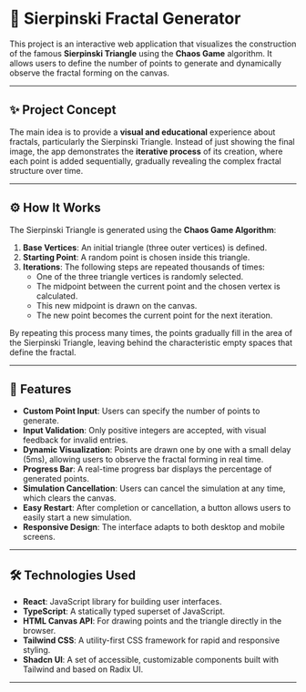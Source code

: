 # 🔺 Sierpinski Fractal Generator

This project is an interactive web application that visualizes the construction of the famous **Sierpinski Triangle** using the **Chaos Game** algorithm. It allows users to define the number of points to generate and dynamically observe the fractal forming on the canvas.

---

## ✨ Project Concept

The main idea is to provide a **visual and educational** experience about fractals, particularly the Sierpinski Triangle. Instead of just showing the final image, the app demonstrates the **iterative process** of its creation, where each point is added sequentially, gradually revealing the complex fractal structure over time.

---

## ⚙️ How It Works

The Sierpinski Triangle is generated using the **Chaos Game Algorithm**:

1. **Base Vertices**: An initial triangle (three outer vertices) is defined.
2. **Starting Point**: A random point is chosen inside this triangle.
3. **Iterations**: The following steps are repeated thousands of times:
   - One of the three triangle vertices is randomly selected.
   - The midpoint between the current point and the chosen vertex is calculated.
   - This new midpoint is drawn on the canvas.
   - The new point becomes the current point for the next iteration.

By repeating this process many times, the points gradually fill in the area of the Sierpinski Triangle, leaving behind the characteristic empty spaces that define the fractal.

---

## 🚀 Features

- **Custom Point Input**: Users can specify the number of points to generate.
- **Input Validation**: Only positive integers are accepted, with visual feedback for invalid entries.
- **Dynamic Visualization**: Points are drawn one by one with a small delay (5ms), allowing users to observe the fractal forming in real time.
- **Progress Bar**: A real-time progress bar displays the percentage of generated points.
- **Simulation Cancellation**: Users can cancel the simulation at any time, which clears the canvas.
- **Easy Restart**: After completion or cancellation, a button allows users to easily start a new simulation.
- **Responsive Design**: The interface adapts to both desktop and mobile screens.

---

## 🛠️ Technologies Used

- **React**: JavaScript library for building user interfaces.
- **TypeScript**: A statically typed superset of JavaScript.
- **HTML Canvas API**: For drawing points and the triangle directly in the browser.
- **Tailwind CSS**: A utility-first CSS framework for rapid and responsive styling.
- **Shadcn UI**: A set of accessible, customizable components built with Tailwind and based on Radix UI.

---
